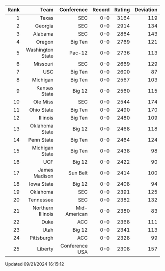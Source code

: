 | Rank  | Team                 | Conference           | Record   | Rating | Deviation |
| ---:  | ---:                 | ---:                 | ---:     | ---:   | ---:      |
| 1     | Texas                | SEC                  | 0-0      | 3164   | 119       |
| 2     | Georgia              | SEC                  | 0-0      | 2914   | 134       |
| 3     | Alabama              | SEC                  | 0-0      | 2864   | 143       |
| 4     | Oregon               | Big Ten              | 0-0      | 2769   | 121       |
| 5     | Washington State     | Pac-12               | 0-0      | 2736   | 113       |
| 6     | Missouri             | SEC                  | 0-0      | 2669   | 129       |
| 7     | USC                  | Big Ten              | 0-0      | 2600   | 87        |
| 8     | Michigan             | Big Ten              | 0-0      | 2567   | 103       |
| 9     | Kansas State         | Big 12               | 0-0      | 2560   | 115       |
| 10    | Ole Miss             | SEC                  | 0-0      | 2544   | 174       |
| 11    | Ohio State           | Big Ten              | 0-0      | 2490   | 170       |
| 12    | Illinois             | Big Ten              | 0-0      | 2480   | 109       |
| 13    | Oklahoma State       | Big 12               | 0-0      | 2468   | 118       |
| 14    | Penn State           | Big Ten              | 0-0      | 2464   | 124       |
| 15    | Michigan State       | Big Ten              | 0-0      | 2438   | 98        |
| 16    | UCF                  | Big 12               | 0-0      | 2422   | 90        |
| 17    | James Madison        | Sun Belt             | 0-0      | 2414   | 100       |
| 18    | Iowa State           | Big 12               | 0-0      | 2408   | 94        |
| 19    | Oklahoma             | SEC                  | 0-0      | 2391   | 125       |
| 20    | Tennessee            | SEC                  | 0-0      | 2382   | 132       |
| 21    | Northern Illinois    | Mid-American         | 0-0      | 2380   | 83        |
| 22    | Duke                 | ACC                  | 0-0      | 2368   | 111       |
| 23    | Utah                 | Big 12               | 0-0      | 2341   | 113       |
| 24    | Pittsburgh           | ACC                  | 0-0      | 2328   | 99        |
| 25    | Liberty              | Conference USA       | 0-0      | 2308   | 157       |

Updated 09/21/2024 16:15:12
